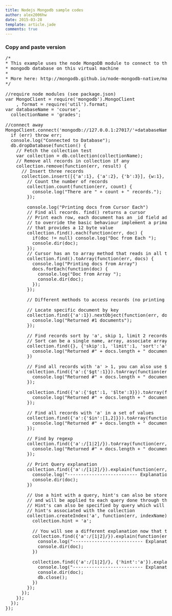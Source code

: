 ```yaml
---
title: Nodejs Mongodb sample codes
author: alex2006hw
date: 2015-03-28
template: article.jade
comments: true
---
```

### Copy and paste version
<!-- language-all: lang-js -->
<pre>
/*
* This example uses the node MongoDB module to connect to the local
* mongodb database on this virtual machine
*
* More here: http://mongodb.github.io/node-mongodb-native/markdown-docs/queries.html
*/

//require node modules (see package.json)
var MongoClient = require('mongodb').MongoClient
    , format = require('util').format;
var databaseName = 'course',
  collectionName = 'grades';

//connect away
MongoClient.connect('mongodb://127.0.0.1:27017/'+databaseName, function(err, db) {
  if (err) throw err;
  console.log("Connected to Database");
  db.dropDatabase(function() {
    // Fetch the collection test
    var collection = db.collection(collectionName);
    // Remove all records in collection if any
    collection.remove(function(err, result) {
      // Insert three records
      collection.insert([{'a':1}, {'a':2}, {'b':3}], {w:1}, function(docs) {
        // Count the number of records
        collection.count(function(err, count) {
          console.log("There are " + count + " records.");
        });
        
        console.log("Printing docs from Cursor Each")
        // Find all records. find() returns a cursor
        // Print each row, each document has an _id field added on insert
        // to override the basic behaviour implement a primary key factory
        // that provides a 12 byte value
        collection.find().each(function(err, doc) {
          if(doc != null) console.log("Doc from Each ");
          console.dir(doc);
        });
        // Cursor has an to array method that reads in all the records to memory
        collection.find().toArray(function(err, docs) {
          console.log("Printing docs from Array")
          docs.forEach(function(doc) {
            console.log("Doc from Array ");
            console.dir(doc);
          });
        });
        
        // Different methods to access records (no printing of the results)
        
        // Locate specific document by key
        collection.find({'a':1}).nextObject(function(err, doc) {            
          console.log("Returned #1 documents");
        });
        
        // Find records sort by 'a', skip 1, limit 2 records
        // Sort can be a single name, array, associate array or ordered hash
        collection.find({}, {'skip':1, 'limit':1, 'sort':'a'}).toArray(function(err, docs) {            
          console.log("Returned #" + docs.length + " documents");
        })          
        
        // Find all records with 'a' > 1, you can also use $lt, $gte or $lte
        collection.find({'a':{'$gt':1}}).toArray(function(err, docs) {
          console.log("Returned #" + docs.length + " documents");
        });
        
        collection.find({'a':{'$gt':1, '$lte':3}}).toArray(function(err, docs) {
          console.log("Returned #" + docs.length + " documents");
        });          
        
        // Find all records with 'a' in a set of values
        collection.find({'a':{'$in':[1,2]}}).toArray(function(err, docs) {
          console.log("Returned #" + docs.length + " documents");
        });          
        
        // Find by regexp
        collection.find({'a':/[1|2]/}).toArray(function(err, docs) {
          console.log("Returned #" + docs.length + " documents");
        });          

        // Print Query explanation
        collection.find({'a':/[1|2]/}).explain(function(err, doc) {
          console.log("-------------------------- Explanation");
          console.dir(doc);
        })

        // Use a hint with a query, hint's can also be store in the collection
        // and will be applied to each query done through the collection.
        // Hint's can also be specified by query which will override the 
        // hint's associated with the collection
        collection.createIndex('a', function(err, indexName) {
          collection.hint = 'a';

          // You will see a different explanation now that the hint was set
          collection.find({'a':/[1|2]/}).explain(function(err, doc) {
            console.log("-------------------------- Explanation");
            console.dir(doc);
          })

          collection.find({'a':/[1|2]/}, {'hint':'a'}).explain(function(err, doc) {
            console.log("-------------------------- Explanation");
            console.dir(doc);
            db.close();
          })
        });    
      });
    });    
  });
});
</pre>

